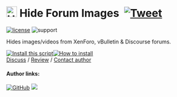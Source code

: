 # <picture><source media="(prefers-color-scheme: light)" srcset="https://i.imgur.com/TABwyUq.png"><img width=28 alt="Hide Forum Images logo" src="https://i.imgur.com/EuMNOTX.png"></picture> Hide Forum Images &nbsp;[![Tweet](https://img.shields.io/twitter/url/http/shields.io.svg?style=social)](https://twitter.com/intent/tweet?text=Just%20discovered%20this%20epic%20userscript!&url=https://github.com/adamlui/userscripts/tree/master/hide-forum-images&hashtags=greasemonkey,userscripts,javascript)

[![license](https://img.shields.io/badge/License-MIT-green.svg)](LICENSE.md)
![support](https://img.shields.io/badge/Support-Chrome|Firefox|Edge|Safari|Opera-989898.svg) 

Hides images/videos from XenForo, vBulletin & Discourse forums.

<a href="https://greasyfork.org/scripts/12639-hide-forum-images"><img alt="Install this script" src="https://cdn.jsdelivr.net/gh/adamlui/userscripts@latest/media/images/buttons/greasy-fork/install-button.svg"></a><a href="https://greasyfork.org/help/installing-user-scripts"><img alt="How to install" title="How to install" src="https://cdn.jsdelivr.net/gh/adamlui/userscripts@latest/media/images/buttons/greasy-fork/help-button.svg"></a>
<br>
[Discuss](https://github.com/adamlui/userscripts/discussions) /
[Review](https://greasyfork.org/scripts/12639/feedback#post-discussion) /
[Contact author](https://github.com/adamlui)

#### Author links:

[![GitHub](https://img.shields.io/github/followers/adamlui?label=Follow%20%40adamlui&style=social)](https://github.com/adamlui)
<a href="https://elonsucks.org/@adam"><img align="bottom" src="https://img.shields.io/mastodon/follow/109387703022229926?domain=https%3A%2F%2Felonsucks.org&style=social"></a>
